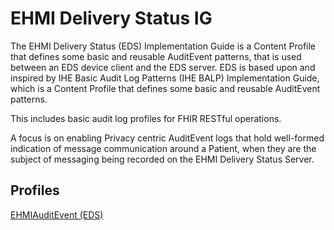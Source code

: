 # EHMI Delivery Status IG

The EHMI Delivery Status (EDS) Implementation Guide is a Content Profile that defines some basic and reusable AuditEvent patterns, that is used between an EDS device client and the EDS server. 
EDS is based upon and inspired by IHE Basic Audit Log Patterns (IHE BALP) Implementation Guide, which is a Content Profile that defines some basic and reusable AuditEvent patterns. 

This includes basic audit log profiles for FHIR RESTful operations. 

A focus is on enabling Privacy centric AuditEvent logs that hold well-formed indication of message communication around a Patient, when they are the subject of messaging being recorded on the EHMI Delivery Status Server. 

## Profiles

[EHMIAuditEvent (EDS)](https://build.fhir.org/ig/medcomdk/dk-medcom-ehmi-eds-r5/profiles.html)
